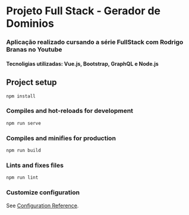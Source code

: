 <h1>Projeto Full Stack - Gerador de Dominios</h1>
<h3>Aplicação realizado cursando a série FullStack com Rodrigo Branas no Youtube</h3>
<h4>Tecnoligias utilizadas: Vue.js, Bootstrap, GraphQL e Node.js</h4>

## Project setup
```
npm install
```

### Compiles and hot-reloads for development
```
npm run serve
```

### Compiles and minifies for production
```
npm run build
```

### Lints and fixes files
```
npm run lint
```

### Customize configuration
See [Configuration Reference](https://cli.vuejs.org/config/).
